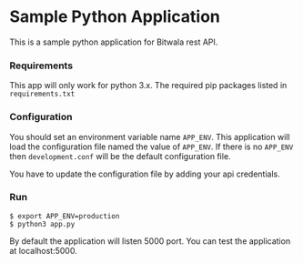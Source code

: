 # Sample Python Application
This is a sample python application for Bitwala rest API.

### Requirements

This app will only work for python 3.x. 
The required pip packages listed in `requirements.txt`

### Configuration

You should set an environment variable name `APP_ENV`. This application will load the configuration file named the value of `APP_ENV`. If there is no `APP_ENV` then `development.conf` will be the default configuration file. 

You have to update the configuration file by adding your api credentials. 

### Run

```
$ export APP_ENV=production
$ python3 app.py
```

By default the application will listen 5000 port. You can test the application at localhost:5000. 
